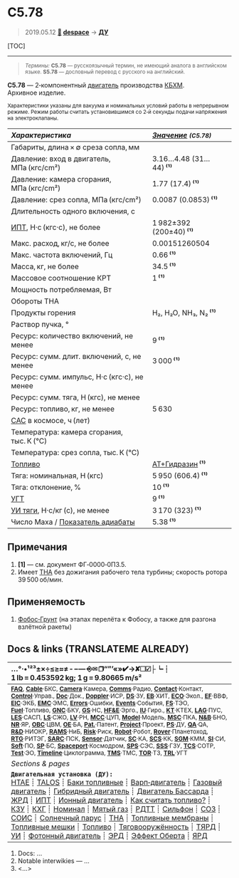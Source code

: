 # С5.78
> 2019.05.12 **[🚀](../index/index.md) [despace](index.md)** → **[ДУ](ps.md)**

[TOC]

---

> <small>*Термины:* **С5.78** — русскоязычный термин, не имеющий аналога в английском языке. **S5.78** — дословный перевод с русского на английский.</small>

**С5.78** — 2‑компонентный [двигатель](ps.md) производства [КБХМ](zz_kbhm.md).  
Архивное изделие.

<small>

Характеристики указаны для вакуума и номинальных условий работы в непрерывном режиме. Режим работы считать установившимся со 2‑й секунды подачи напряжения на электроклапаны.

|*Характеристика*|*[Значение](si.md) <small>(С5.78)</small>*|
|:--|:--|
|Габариты, длина × ∅ среза сопла, мм  |    |
|Давление: вход в двигатель, МПа (кгс/cm²)  |  3.16…4.48 (31…44) **⁽¹⁾**  |
|Давление: камера сгорания, МПа (кгс/cm²)  |  1.77 (17.4) **⁽¹⁾**  |
|Давление: срез сопла, МПа (кгс/cm²)  |  0.0087 (0.0853) **⁽¹⁾**  |
|Длительность одного включения, с  |    |
|[ИПТ](ing.md), Н·с (кгс·с), не более  |  1 982±392 (200±40) **⁽¹⁾**  |
|Макс. расход, кг/с, не более  |  0.00151260504  |
|Макс. частота включений, Гц  |  0.66 **⁽¹⁾**  |
|Масса, кг, не более  |  34.5 **⁽¹⁾**  |
|Массовое соотношение КРТ  |  1 **⁽¹⁾**  |
|Мощность потребляемая, Вт  |    |
|Обороты ТНА  |  |
|Продукты горения  |  H₂, H₂O, NH₃, N₂ **⁽¹⁾**  |
|Раствор пучка, °  |  |
|Ресурс: количество включений, не менее  |  9 **⁽¹⁾**  |
|Ресурс: сумм. длит. включений, c, не менее  |  3 000 **⁽¹⁾**  |
|Ресурс: сумм. импульс, Н·с (кгс·с), не менее  |   |
|Ресурс: сумм. тяга, Н (кгс), не менее  |   |
|Ресурс: топливо, кг, не менее  |  5 630  |
|[САС](lifetime.md) в космосе, ч (лет)  |    |
|Температура: камера сгорания, тыс. К (℃)  |    |
|Температура: срез сопла, тыс. К (℃)  |  |
|[Топливо](fuel.md)  |  [АТ+Гидразин](at_plus.md) **⁽¹⁾**  |
|Тяга: номинальная, Н (кгс)  |  5 950 (606.4) **⁽¹⁾**  |
|Тяга: отклонение, %  |  10 **⁽¹⁾**  |
|[УГТ](trl.md)|  9 **⁽¹⁾**  |
|[УИ тяги](isp.md), Н·с/кг (с), не менее  |  3 170 (323) **⁽¹⁾**  |
|Число Маха / [Показатель адиабаты](heat_cr.md)  |  5.38 **⁽¹⁾**  |

</small>



<p style="page-break-after:always"> </p>

## Примечания
   1. **[1]** — см. документ ФГ‑0000‑0ПЗ.5.
   1. Имеет [ТНА](turbopump.md) без дожигания рабочего тела турбины; скорость ротора 39 500 об/мин.



## Применяемость
   1. [Фобос‑Грунт](фобос_грунт.md) (на этапах перелёта к Фобосу, а также для разгона взлётной ракеты)



<p style="page-break-after:always"> </p>

## Docs & links (TRANSLATEME ALREADY)
|…°·•¹²³±×÷≤≥≈≠ ‑ −— ⎆✉ ❐“”’«»✔→✘☐☑├┕┆ 1 lb = 0.453592 kg; 1 g = 9.80665 m/s²|
|:--|
|<small>**[FAQ](faq.md)**, **[Cable](cable.md)**·БКС, **[Camera](camera.md)**·Камера, **[Comms](comms.md)**·Радио, **[Contact](contact.md)**·Контакт, **[Control](control.md)**·Управ., **[Doc](doc.md)**·Док., **[Doppler](doppler.md)**·ИСР, **[DS](ds.md)**·ЗУ, **[EB](eb.md)**·ХИТ, **[ECO](ecology.md)**·Экол., **[EF](ef.md)**·ВВФ, **[ElC](elc.md)**·ЭКБ, **[EMC](emc.md)**·ЭМС, **[Errors](error.md)**·Ошибки, **[Events](event.md)**·События, **[FS](fs.md)**·ТЭО, **[Fuel](fuel.md)**·Топливо, **[GNC](gnc.md)**·БКУ, **[GS](scs.md)**·НС, **[HF&E](hfe.md)**·Эрго., **[IU](iu.md)**·Гиро., **[KT](kt.md)**·КТЕХ, **[LAG](lag.md)**·ПУC, **[LES](les.md)**·САСП, **[LS](ls.md)**·СЖО, **[LV](lv.md)**·РН, **[MCC](mcc.md)**·ЦУП, **[Model](model.md)**·Модель, **[MSC](sc.md)**·ПКА, **[N&B](nnb.md)**·БНО, **[NR](nr.md)**·ЯР, **[OBC](obc.md)**·ЦВМ, **[OE](oe.md)**·БА, **[Pat.](патент.md)**·Патент, **[Project](project.md)**·Проект, **[PS](ps.md)**·ДУ, **[QA](quality.md)**·QA, **[R&D](rnd.md)**·НИОКР, **[RAMS](rams.md)**·НиБ, **[Risk](risk.md)**·Риск, **[Robot](robotics.md)**·Робот, **[Rover](rover.md)**·Планетоход, **[RTG](rtg.md)**·РИТЭГ, **[SARC](sarc.md)**·ПСК, **[Sensor](sensor.md)**·Датчик, **[SC](sc.md)**·КА, **[SCS](scs.md)**·КК, **[SGM](sgm.md)**·КММ, **[SI](si.md)**·СИ, **[Soft](soft.md)**·ПО, **[SP](sp.md)**·БС, **[Spaceport](spaceport.md)**·Космодром, **[SPS](sps.md)**·СЭС, **[SSS](sss.md)**·ГЗУ, **[TCS](tcs.md)**·СОТР, **[Test](test.md)**·ЭО, **[Timeline](timeline.md)**·Циклограмма, **[TMS](tms.md)**·ТМС, **[TOR](tor.md)**·ТЗ, **[TRL](trl.md)**·УГТ</small>|
|*Sections & pages*|
|**`Двигательная установка (ДУ):`**<br> [HTAE](htae.md) ┊ [TALOS](talos.md) ┊ [Баки топливные](fuel_tank.md) ┊ [Варп‑двигатель](warp_drive.md) ┊ [Газовый двигатель](cgt.md) ┊ [Гибридный двигатель](гбрд.md) ┊ [Двигатель Бассарда](bussard_ramjet.md) ┊ [ЖРД](lpr.md) ┊ [ИПТ](ing.md) ┊ [Ионный двигатель](иод.md) ┊ [Как считать топливо?](si.md) ┊ [КЗУ](cinu.md) ┊ [КХГ](cgs.md) ┊ [Номинал](nominal.md) ┊ [Мятый газ](exhsteam.md) ┊ [РДТТ](spr.md) ┊ [Сильфон](сильфон.md) ┊ [СОЗ](соз.md) ┊ [СОИС](соис.md) ┊ [Солнечный парус](солнечный_парус.md) ┊ [ТНА](turbopump.md) ┊ [Топливные мембраны](топливные_мембраны.md) ┊ [Топливные мешки](топливные_мешки.md) ┊ [Топливо](fuel.md) ┊ [Тяговооружённость](ttwr.md) ┊ [ТЯРД](тярд.md) ┊ [УИ](isp.md) ┊ [Фотонный двигатель](фотонный_двигатель.md) ┊ [ЭРД](epsp.md) ┊ [Эффект Оберта](oberth_eff.md) ┊ [ЯРД](ntr.md) |

   1. Docs: …
   1. Notable interwikies — …
   1. <…>
